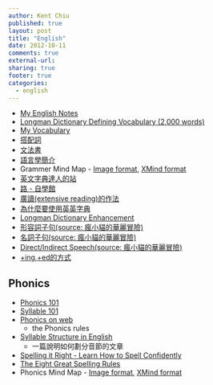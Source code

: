```yaml
---
author: Kent Chiu
published: true
layout: post
title: "English"
date: 2012-10-11
comments: true
external-url:
sharing: true
footer: true
categories:
  - english
---
```



-   [My English
    Notes](http://wiki.kent-chiu.com/doku.php?id=english:notes "english:notes")
-   [Longman Dictionary Defining Vocabulary (2,000
    words)](http://wiki.kent-chiu.com/doku.php?id=english:defining_vocabulary "english:defining_vocabulary")
-   [My
    Vocabulary](http://wiki.kent-chiu.com/doku.php?id=english:my_vocabulary "english:my_vocabulary")
-   [搭配詞](http://wiki.kent-chiu.com/doku.php?id=english:collocation "english:collocation")
-   [文法書](http://wiki.kent-chiu.com/doku.php?id=sense_grammer:start "sense_grammer:start")
-   [語言學簡介](http://wiki.kent-chiu.com/doku.php?id=english:linguistic "english:linguistic")
-   Grammer Mind Map - [Image
    format](http://wiki.kent-chiu.com/doku.php?id=english:grammer "english:grammer"),
    [XMind format](http://wiki.kent-chiu.com/lib/exe/fetch.php?media=english:grammar.xmind "english:grammar.xmind")
-   [英文字典達人的站](http://georgechen.idv.tw/wordpress/ "http://georgechen.idv.tw/wordpress/")
-   [路 - 自學館](http://lsmls.org/ "http://lsmls.org/")
-   [廣讀(extensive
    reading)的作法](http://www.sense-english.com/default.php?id=179 "http://www.sense-english.com/default.php?id=179")
-   [為什麼要使用英英字典](http://georgechen.idv.tw/wordpress/?p=59 "http://georgechen.idv.tw/wordpress/?p=59")
-   [Longman Dictionary
    Enhancement](http://blog.sina.com.cn/zhangliminqd "http://blog.sina.com.cn/zhangliminqd")
-   [形容詞子句(source:
    瘋小貓的華麗冒險)](http://crazycat1130.pixnet.net/blog/post/15426620 "http://crazycat1130.pixnet.net/blog/post/15426620")
-   [名詞子句(source:
    瘋小貓的華麗冒險)](http://crazycat1130.pixnet.net/blog/post/17458923 "http://crazycat1130.pixnet.net/blog/post/17458923")
-   [Direct/Indirect Speech(source:
    瘋小貓的華麗冒險)](http://crazycat1130.pixnet.net/blog/post/17459071 "http://crazycat1130.pixnet.net/blog/post/17459071")
-   [+ing,+ed的方式](http://www.englishclub.com/writing/spelling_add-ing.htm "http://www.englishclub.com/writing/spelling_add-ing.htm")

Phonics
-------

-   [Phonics
    101](http://wiki.kent-chiu.com/doku.php?id=english:phonics_101 "english:phonics_101")
-   [Syllable
    101](http://wiki.kent-chiu.com/doku.php?id=english:syllables_101 "english:syllables_101")
-   [Phonics on
    web](http://www.phonicsontheweb.com/index.php "http://www.phonicsontheweb.com/index.php")
    - the Phonics rules
-   [Syllable Structure in
    English](http://www.cla.calpoly.edu/~jrubba/phon/syllables.html "http://www.cla.calpoly.edu/~jrubba/phon/syllables.html")
    - 一篇說明如何劃分音節的文章
-   [Spelling it Right - Learn How to Spell
    Confidently](http://www.spelling.hemscott.net/ "http://www.spelling.hemscott.net/")
-   [The Eight Great Spelling
    Rules](http://wiki.kent-chiu.com/doku.php?id=english:the_eight_great_spelling_rules "english:the_eight_great_spelling_rules")
-   Phonics Mind Map - [Image
    format](http://wiki.kent-chiu.com/doku.php?id=english:phonics "english:phonics"),
    [XMind
    format](http://wiki.kent-chiu.com/lib/exe/fetch.php?media=english:phonics.xmind "english:phonics.xmind")

